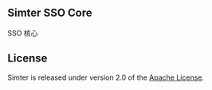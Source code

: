 ## Simter SSO Core
SSO 核心

## License
Simter is released under version 2.0 of the [Apache License][].

[Apache License]: http://www.apache.org/licenses/LICENSE-2.0